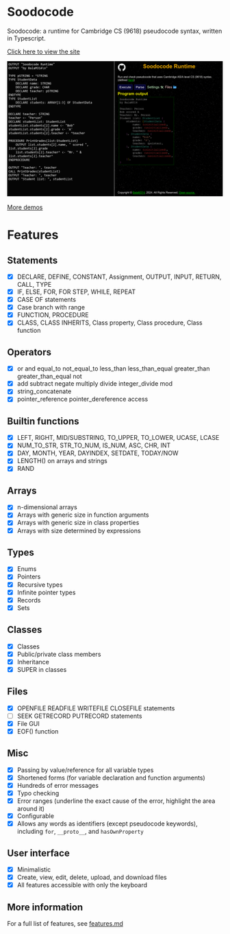 # Soodocode

Soodocode: a runtime for Cambridge CS (9618) pseudocode syntax, written in Typescript.

[Click here to view the site](https://balam314.github.io/soodocode)

[![Image of sample program](./programs/demos/main.png)](./programs/demos/main.sc)

[More demos](./programs/demos/demos.md)

# Features

## Statements
* [x] DECLARE, DEFINE, CONSTANT, Assignment, OUTPUT, INPUT, RETURN, CALL, TYPE
* [x] IF, ELSE, FOR, FOR STEP, WHILE, REPEAT
* [x] CASE OF statements
* [x] Case branch with range
* [x] FUNCTION, PROCEDURE
* [x] CLASS, CLASS INHERITS, Class property, Class procedure, Class function

## Operators
* [x] or and equal_to not_equal_to less_than less_than_equal greater_than greater_than_equal not
* [x] add subtract negate multiply divide integer_divide mod
* [x] string_concatenate
* [x] pointer_reference pointer_dereference access

## Builtin functions
* [x] LEFT, RIGHT, MID/SUBSTRING, TO_UPPER, TO_LOWER, UCASE, LCASE
* [x] NUM_TO_STR, STR_TO_NUM, IS_NUM, ASC, CHR, INT
* [x] DAY, MONTH, YEAR, DAYINDEX, SETDATE, TODAY/NOW
* [x] LENGTH() on arrays and strings
* [x] RAND

## Arrays
* [x] n-dimensional arrays
* [x] Arrays with generic size in function arguments
* [x] Arrays with generic size in class properties
* [x] Arrays with size determined by expressions

## Types
* [x] Enums
* [x] Pointers
* [x] Recursive types
* [x] Infinite pointer types
* [x] Records
* [x] Sets

## Classes
* [x] Classes
* [x] Public/private class members
* [x] Inheritance
* [x] SUPER in classes

## Files
* [x] OPENFILE READFILE WRITEFILE CLOSEFILE statements
* [ ] SEEK GETRECORD PUTRECORD statements
* [x] File GUI
* [x] EOF() function

## Misc
* [x] Passing by value/reference for all variable types
* [x] Shortened forms (for variable declaration and function arguments)
* [x] Hundreds of error messages
* [x] Typo checking
* [x] Error ranges (underline the exact cause of the error, highlight the area around it)
* [x] Configurable
* [x] Allows any words as identifiers (except pseudocode keywords), including `for`, `__proto__`, and `hasOwnProperty`

## User interface
* [x] Minimalistic
* [x] Create, view, edit, delete, upload, and download files
* [x] All features accessible with only the keyboard

## More information
For a full list of features, see [features.md](docs/features.md)
